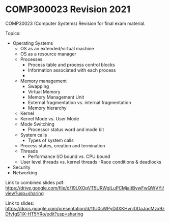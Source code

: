 # COMP300023 Revision 2021
COMP30023 (Computer Systems) Revision for final exam material.

Topics: 
- Operating Systems
  - OS as an extended/virtual machine
  - OS as a resource manager
  - Processes
    * Process table and process control blocks
    * Information associated with each process
    * 
  - Memory management
    * Swapping
    * Virtual Memory
    * Memory Management Unit
    * External fragmentation vs. internal fragmentation  
    * Memory hierarchy
  - Kernel
  - Kernel Mode vs. User Mode
  - Mode Switching 
    * Processor status word and mode bit  
  - System calls
    * Types of system calls
  - Process states, creation and termination
  - Threads
    * Performance I/O bound vs. CPU bound
  - User level threads vs. kernel threads
  -Race conditions & deadlocks
- Security
- Networking

Link to combined slides pdf: https://drive.google.com/file/d/19UXOpVT5URWgILuPCMjaItBywFwQWVYj/view?usp=sharing

Link to slides: https://docs.google.com/presentation/d/1fU0cWPyDitXKHvnlDDaJqcMzx9zDfvfgS1iX-HT5YRo/edit?usp=sharing

